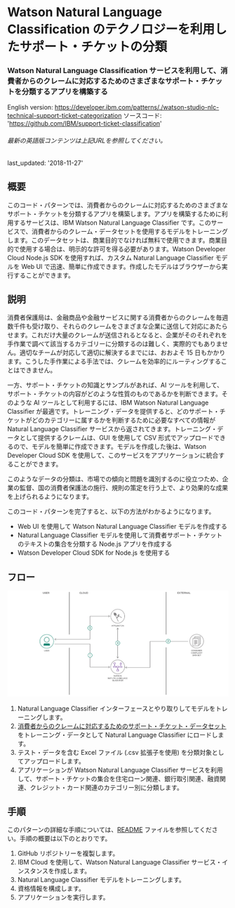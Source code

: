 # Watson Natural Language Classification のテクノロジーを利用したサポート・チケットの分類

### Watson Natural Language Classification サービスを利用して、消費者からのクレームに対応するためのさまざまなサポート・チケットを分類するアプリを構築する

English version: https://developer.ibm.com/patterns/./watson-studio-nlc-technical-support-ticket-categorization
  ソースコード: 'https://github.com/IBM/support-ticket-classification'

###### 最新の英語版コンテンツは上記URLを参照してください。
last_updated: '2018-11-27'

 
## 概要

このコード・パターンでは、消費者からのクレームに対応するためのさまざまなサポート・チケットを分類するアプリを構築します。アプリを構築するために利用するサービスは、IBM Watson Natural Language Classifier です。このサービスで、消費者からのクレーム・データセットを使用するモデルをトレーニングします。このデータセットは、商業目的でなければ無料で使用できます。商業目的で使用する場合は、明示的な許可を得る必要があります。Watson Developer Cloud Node.js SDK を使用すれば、カスタム Natural Language Classifier モデルを Web UI で迅速、簡単に作成できます。作成したモデルはブラウザーから実行することができます。

## 説明

消費者保護局は、金融商品や金融サービスに関する消費者からのクレームを毎週数千件も受け取り、それらのクレームをさまざまな企業に送信して対応にあたらせます。これだけ大量のクレームが送信されるとなると、企業がそのそれぞれを手作業で調べて該当するカテゴリーに分類するのは難しく、実際的でもありません。適切なチームが対応して適切に解決するまでには、おおよそ 15 日もかかります。こうした手作業による手法では、クレームを効率的にルーティングすることはできません。

一方、サポート・チケットの知識とサンプルがあれば、AI ツールを利用して、サポート・チケットの内容がどのような性質のものであるかを判断できます。そのような AI ツールとして利用するには、IBM Watson Natural Language Classifier が最適です。トレーニング・データを提供すると、どのサポート・チケットがどのカテゴリーに属するかを判断するために必要なすべての情報が Natural Language Classifier サービスから返されてきます。トレーニング・データとして提供するクレームは、GUI を使用して CSV 形式でアップロードできるので、モデルを簡単に作成できます。モデルを作成した後は、Watson Developer Cloud SDK を使用して、このサービスをアプリケーションに統合することができます。

このようなデータの分類は、市場での傾向と問題を識別するのに役立つため、企業の監督、国の消費者保護法の施行、規則の策定を行う上で、より効果的な成果を上げられるようになります。

このコード・パターンを完了すると、以下の方法がわかるようになります。

* Web UI を使用して Watson Natural Language Classifier モデルを作成する
* Natural Language Classifier モデルを使用して消費者サポート・チケットのテキストの集合を分類する Node.js アプリを作成する
* Watson Developer Cloud SDK for Node.js を使用する

## フロー

![フロー](./images/flow-support-ticket-classification.png)

1. Natural Language Classifier インターフェースとやり取りしてモデルをトレーニングします。
2. [消費者からのクレームに対応するためのサポート・チケット・データセット](https://github.ibm.com/riyamaro/support-ticket-classification/tree/master/docs/training_data)をトレーニング・データとして Natural Language Classifier にロードします。
3. テスト・データを含む Excel ファイル (.csv 拡張子を使用) を分類対象としてアップロードします。
4. アプリケーションが Watson Natural Language Classifier サービスを利用して、サポート・チケットの集合を住宅ローン関連、銀行取引関連、融資関連、クレジット・カード関連のカテゴリー別に分類します。

## 手順

このパターンの詳細な手順については、[README](https://github.com/IBM/support-ticket-classification/blob/master/README.md) ファイルを参照してください。手順の概要は以下のとおりです。

1. GitHub リポジトリーを複製します。
1. IBM Cloud を使用して、Watson Natural Language Classifier サービス・インスタンスを作成します。
1. Natural Language Classifier モデルをトレーニングします。
1. 資格情報を構成します。
1. アプリケーションを実行します。
